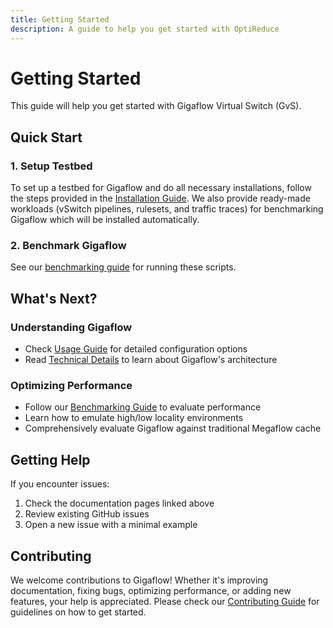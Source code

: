 ```yaml
---
title: Getting Started
description: A guide to help you get started with OptiReduce
---
```


# Getting Started

This guide will help you get started with Gigaflow Virtual Switch (GvS).

## Quick Start

### 1. Setup Testbed

To set up a testbed for Gigaflow and do all necessary installations, follow the steps provided in the [Installation Guide](installation.md).
We also provide ready-made workloads (vSwitch pipelines, rulesets, and traffic traces) for benchmarking Gigaflow which will be installed automatically.

### 2. Benchmark Gigaflow

See our [benchmarking guide](benchmarks.md) for running these scripts.

## What's Next?

### Understanding Gigaflow

* Check [Usage Guide](usage.md) for detailed configuration options
* Read [Technical Details](technical-details.md) to learn about Gigaflow's architecture

### Optimizing Performance

* Follow our [Benchmarking Guide](benchmarks.md) to evaluate performance
* Learn how to emulate high/low locality environments
* Comprehensively evaluate Gigaflow against traditional Megaflow cache

## Getting Help

If you encounter issues:

1. Check the documentation pages linked above
2. Review existing GitHub issues
3. Open a new issue with a minimal example

## Contributing

We welcome contributions to Gigaflow! Whether it's improving documentation, fixing bugs, optimizing performance, or adding new features, your help is appreciated. Please check our [Contributing Guide](contributing.md) for guidelines on how to get started.